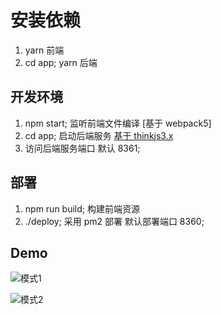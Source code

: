 # 安装依赖

1. yarn 前端
2. cd app; yarn 后端

## 开发环境

1. npm start; 监听前端文件编译 [基于 webpack5]
2. cd app; 启动后端服务 [基于 thinkjs3.x](https://thinkjs.org/doc/index.html)
3. 访问后端服务端口 默认 8361;

## 部署

1. npm run build; 构建前端资源
2. ./deploy; 采用 pm2 部署 默认部署端口 8360;


## Demo

![模式1](http://react-core-form.oss-cn-beijing.aliyuncs.com/assets/mode3.png)

![模式2](http://react-core-form.oss-cn-beijing.aliyuncs.com/assets/mode4.png)
